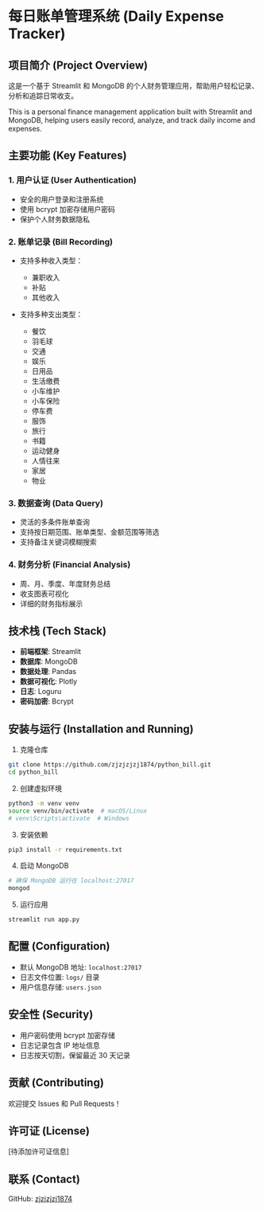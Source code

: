 # 每日账单管理系统 (Daily Expense Tracker)

## 项目简介 (Project Overview)

这是一个基于 Streamlit 和 MongoDB 的个人财务管理应用，帮助用户轻松记录、分析和追踪日常收支。

This is a personal finance management application built with Streamlit and MongoDB, helping users easily record, analyze, and track daily income and expenses.

## 主要功能 (Key Features)

### 1. 用户认证 (User Authentication)
- 安全的用户登录和注册系统
- 使用 bcrypt 加密存储用户密码
- 保护个人财务数据隐私

### 2. 账单记录 (Bill Recording)
- 支持多种收入类型：
  - 兼职收入
  - 补贴
  - 其他收入

- 支持多种支出类型：
  - 餐饮
  - 羽毛球
  - 交通
  - 娱乐
  - 日用品
  - 生活缴费
  - 小车维护
  - 小车保险
  - 停车费
  - 服饰
  - 旅行
  - 书籍
  - 运动健身
  - 人情往来
  - 家居
  - 物业

### 3. 数据查询 (Data Query)
- 灵活的多条件账单查询
- 支持按日期范围、账单类型、金额范围等筛选
- 支持备注关键词模糊搜索

### 4. 财务分析 (Financial Analysis)
- 周、月、季度、年度财务总结
- 收支图表可视化
- 详细的财务指标展示

## 技术栈 (Tech Stack)

- **前端框架**: Streamlit
- **数据库**: MongoDB
- **数据处理**: Pandas
- **数据可视化**: Plotly
- **日志**: Loguru
- **密码加密**: Bcrypt

## 安装与运行 (Installation and Running)

1. 克隆仓库
```bash
git clone https://github.com/zjzjzjzj1874/python_bill.git
cd python_bill
```

2. 创建虚拟环境
```bash
python3 -m venv venv
source venv/bin/activate  # macOS/Linux
# venv\Scripts\activate  # Windows
```

3. 安装依赖
```bash
pip3 install -r requirements.txt
```

4. 启动 MongoDB
```bash
# 确保 MongoDB 运行在 localhost:27017
mongod
```

5. 运行应用
```bash
streamlit run app.py
```

## 配置 (Configuration)

- 默认 MongoDB 地址: `localhost:27017`
- 日志文件位置: `logs/` 目录
- 用户信息存储: `users.json`

## 安全性 (Security)

- 用户密码使用 bcrypt 加密存储
- 日志记录包含 IP 地址信息
- 日志按天切割，保留最近 30 天记录

## 贡献 (Contributing)

欢迎提交 Issues 和 Pull Requests！

## 许可证 (License)

[待添加许可证信息]

## 联系 (Contact)

GitHub: [zjzjzjzj1874](https://github.com/zjzjzjzj1874)
